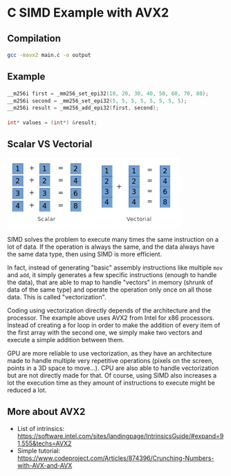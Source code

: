 # C SIMD Example with AVX2

## Compilation

```sh
gcc -mavx2 main.c -o output
```

## Example

```c
__m256i first = _mm256_set_epi32(10, 20, 30, 40, 50, 60, 70, 80);
__m256i second = _mm256_set_epi32(5, 5, 5, 5, 5, 5, 5, 5);
__m256i result = _mm256_add_epi32(first, second);

int* values = (int*) &result;
```

## Scalar VS Vectorial

![Image 1](images/scalar-vectorial.png)

SIMD solves the problem to execute many times the same instruction on a lot of data.
If the operation is always the same, and the data always have the same data type,
then using SIMD is more efficient.

In fact, instead of generating "basic" assembly instructions like multiple `mov` and `add`,
it simply generates a few specific instructions (enough to handle the data),
that are able to map to handle "vectors" in memory (shrunk of data of the same type)
and operate the operation only once on all those data. This is called "vectorization".

Coding using vectorization directly depends of the architecture and the processor.
The example above uses AVX2 from Intel for x86 processors. Instead of creating a for loop
in order to make the addition of every item of the first array with the second one,
we simply make two vectors and execute a simple addition between them.

GPU are more reliable to use vectorization, as they have an architecture made to handle
multiple very repetitive operations (pixels on the screen, points in a 3D space to move...).
CPU are also able to handle vectorization but are not directly made for that.
Of course, using SIMD also increases a lot the execution time as they amount of instructions
to execute might be reduced a lot.

## More about AVX2

 * List of intrinsics: https://software.intel.com/sites/landingpage/IntrinsicsGuide/#expand=91,555&techs=AVX2
 * Simple tutorial: https://www.codeproject.com/Articles/874396/Crunching-Numbers-with-AVX-and-AVX
